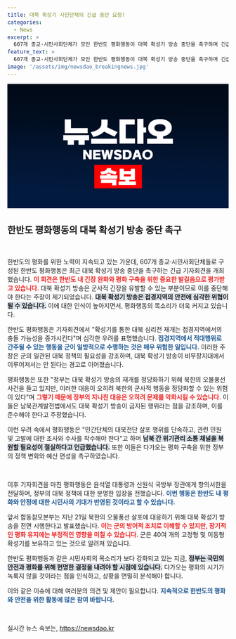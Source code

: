 ```yaml
---
title: 대북 확성기 시민단체의 긴급 중단 요청!
categories:
  - News
excerpt: >
  607개 종교·시민사회단체가 모인 한반도 평화행동이 대북 확성기 방송 중단을 촉구하며 긴급 기자회견을 열었다. 이들은 방송이 남북 갈등을 심화시킬 위험이 있다고 경고하며, 정부의 과잉 대응을 비판했다.
feature_text: >
  607개 종교·시민사회단체가 모인 한반도 평화행동이 대북 확성기 방송 중단을 촉구하며 긴급 기자회견을 열었다. 이들은 방송이 남북 갈등을 심화시킬 위험이 있다고 경고하며, 정부의 과잉 대응을 비판했다.
image: '/assets/img/newsdao_breakingnews.jpg'
---
```


<p><img src="/assets/img/newsdao_breakingnews.jpg" alt="firstkoreanews 속보" /></p>

<h2 data-ke-size="size26">한반도 평화행동의 대북 확성기 방송 중단 촉구</h2>

<p data-ke-size="size16">&nbsp;</p>

<p>한반도의 평화를 위한 노력이 지속되고 있는 가운데, 607개 종교·시민사회단체들로 구성된 한반도 평화행동은 최근 대북 확성기 방송 중단을 촉구하는 긴급 기자회견을 개최했습니다. <b><span style="color: #ee2323;">이 회견은 한반도 내 긴장 완화와 평화 구축을 위한 중요한 발걸음으로 평가받고 있습니다.</span></b> 대북 확성기 방송은 군사적 긴장을 유발할 수 있는 부분이므로 이를 중단해야 한다는 주장이 제기되었습니다. <b><span style="background-color: #21538527;">대북 확성기 방송은 접경지역의 안전에 심각한 위협이 될 수 있습니다.</span></b> 이에 대한 인식이 높아지면서, 평화행동의 목소리가 더욱 커지고 있습니다.</p>

<p>한반도 평화행동은 기자회견에서 "확성기를 통한 대북 심리전 재개는 접경지역에서의 충돌 가능성을 증가시킨다"며 심각한 우려를 표명했습니다. <b><span style="color: #1a5490;">접경지역에서 적대행위로 간주될 수 있는 행동을 군이 일방적으로 수행하는 것은 매우 위험한 일입니다.</span></b> 이러한 주장은 군의 일관된 대북 정책의 필요성을 강조하며, 대북 확성기 방송이 비무장지대에서 이루어져서는 안 된다는 경고로 이어졌습니다.</p>

<p>평화행동은 또한 "정부는 대북 확성기 방송의 재개를 정당화하기 위해 북한의 오물풍선 사건을 들고 있지만, 이러한 대응이 오히려 북한의 군사적 행동을 정당화할 수 있는 위험이 있다"며 <b><span style="color: #ee2323;">그렇기 때문에 정부의 지나친 대응은 오히려 문제를 악화시킬 수 있습니다.</span></b> 이들은 남북관계발전법에서도 대북 확성기 방송이 금지된 행위라는 점을 강조하며, 이를 준수해야 한다고 주장했습니다. </p>

<p>이런 우려 속에서 평화행동은 "민간단체의 대북전단 살포 행위를 단속하고, 관련 민원 및 고발에 대한 조사와 수사를 착수해야 한다"고 하며 <b><span style="background-color: #21538527;">남북 간 위기관리 소통 채널을 복원할 필요성이 절실하다고 언급했습니다.</span></b> 또한 이들은 다가오는 평화 구축을 위한 정부의 정책 변화와 예산 편성을 촉구하였습니다.</p>

<p data-ke-size="size16">&nbsp;</p>

<p>이후 기자회견을 마친 평화행동은 윤석열 대통령과 신원식 국방부 장관에게 항의서한을 전달하며, 정부의 대북 정책에 대한 분명한 입장을 전했습니다. <b><span style="color: #1a5490;">이번 행동은 한반도 내 평화와 안정에 대한 시민사의 기대가 반영된 것이라고 할 수 있습니다.</span></b></p>

<p>앞서 합동참모본부는 지난 21일 북한의 오물풍선 살포에 대응하기 위해 대북 확성기 방송을 전면 시행한다고 발표했습니다. <b><span style="color: #ee2323;">이는 군의 방어적 조치로 이해할 수 있지만, 장기적인 평화 유지에는 부정적인 영향을 미칠 수 있습니다.</span></b> 군은 40여 개의 고정형 및 이동형 확성기를 보유하고 있는 것으로 알려져 있습니다.</p>

<p>한반도 평화행동과 같은 시민사회의 목소리가 보다 강화되고 있는 지금, <b><span style="background-color: #21538527;">정부는 국민의 안전과 평화를 위해 현명한 결정을 내려야 할 시점에 있습니다.</span></b> 다가오는 평화의 시기가 녹록지 않을 것이라는 점을 인식하고, 상황을 면밀히 분석해야 합니다. </p>

<p>이와 같은 이슈에 대해 여러분의 의견 및 제안이 필요합니다. <b><span style="color: #1a5490;">지속적으로 한반도의 평화와 안전을 위한 활동에 많은 참여 바랍니다.</span></b> </p>

<p data-ke-size="size16">&nbsp;</p>
실시간 뉴스 속보는, <a href="https://newsdao.kr" rel="dofollow">https://newsdao.kr</a>


